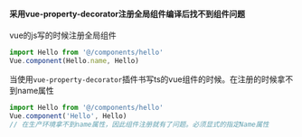 #### 采用vue-property-decorator注册全局组件编译后找不到组件问题

vue的js写的时候注册全局组件
```js
import Hello from '@/components/hello'
Vue.component(Hello.name, Hello)
```

当使用`vue-property-decorator`插件书写ts的vue组件的时候。在注册的时候拿不到name属性
```js
import Hello from '@/components/hello'
Vue.component('Hello', Hello)
// 在生产环境拿不到name属性，因此组件注册就有了问题。必须显式的指定Name属性

```